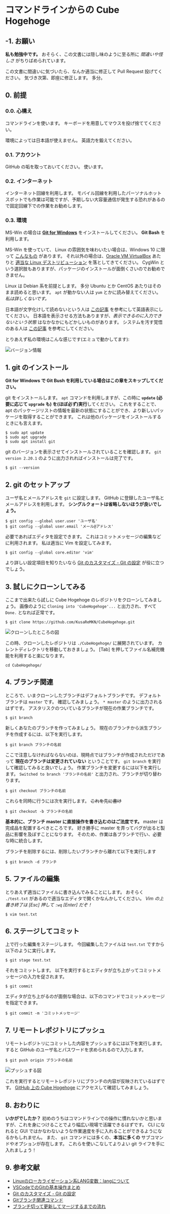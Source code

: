 # コマンドラインからの Cube Hogehoge

## -1. お願い

**私も勉強中です。**
おそらく、この文書には隠し味のように至る所に *間違いや怪しさ* がちりばめられています。

この文書に間違いに気づいたら、なんか適当に修正して Pull Request 投げてください。
気づき次第、即座に修正します。
多分。

## 0. 前提

### 0.0. 心構え
コマンドラインを使います。
キーボードを用意してマウスを投げ捨ててください。


環境によっては日本語が使えません。
英語力を鍛えてください。

### 0.1. アカウント
GitHub の垢を取っておいてください。
使います。

### 0.2. インターネット
インターネット回線を利用します。
モバイル回線を利用したパーソナルホットスポットでも作業は可能ですが、予期しない大容量通信が発生する恐れがあるので固定回線下での作業をお勧めします。

### 0.3. 環境
MS-Win の場合は [**Git for Windows**](https://gitforwindows.org/) をインストールしてください。
**Git Bash** を利用します。

MS-Win を使っていて、 Linux の雰囲気を味わいたい場合は、Windows 10 に限って [こんなもの](https://www.microsoft.com/store/productId/9NBLGGH4MSV6) があります。
それ以外の場合は、[Oracle VM VirtualBox](https://www.oracle.com/technetwork/jp/server-storage/virtualbox/overview/index.html) あたりと [適当な Linux デストリビューション](https://www.debian.org/) を落としてきてください。
CygWin という選択肢もありますが、パッケージのインストールが面倒くさいのでお勧めできません。

Linux は Debian 系を前提とします。
多分 Ubuntu とか CentOS あたりはそのまま読めると思います。
`apt` が動かない人は `yum` とかに読み替えてください。
*私は詳しくないです。*

日本語が文字化けして読めないという人は [この記事](https://eng-entrance.com/linux-localization-lang) を参考にして英語表示にしてください。
日本語を表示させる方法もありますが、*表示できるのに入力できないという状態* はなかなかにもどかしいものがあります。
システムを汚す覚悟のある人は [この記事](https://qiita.com/Pseudonym/items/12e447557a5234bb265b) を参考にしてください。


とりあえず私の環境はこんな感じです(エミュで動かしてます):

![バージョン情報](./img/img10.png)


## 1. git のインストール

**Git for Windows で Git Bush を利用している場合はこの章をスキップしてください。**

git をインストールします。
`apt` コマンドを利用しますが、この時に **`update` (必要に応じて `upgrade` も) を(ほぼ必ず)実行**してください。
これをすることで、 apt のパッケージリストの情報を最新の状態にすることができ、より新しいパッケージを取得することができます。
これは他のパッケージをインストールするときにも言えます。

```
$ sudo apt update
$ sudo apt upgrade
$ sudo apt install git
```

git のバージョンを表示させてインストールされていることを確認します。
`git version 2.20.1` のように出力されればインストールは完了です。

```
$ git --version
```


## 2. git のセットアップ

ユーザ名とメールアドレスを `git` に設定します。
GitHub に登録したユーザ名とメールアドレスを利用します。
**シングルクォートは省略しないほうが良いでしょう。**

```
$ git config --global user.user 'ユーザ名'
$ git config --global user.email 'メール@アドレス'
```

必要であればエディタを設定できます。
これはコミットメッセージの編集などに利用されます。
私は適当に Vim を設定してみます。

```
$ git config --global core.editor 'vim'
```

より詳しい設定項目を知りたいなら [Git のカスタマイズ - Git の設定](https://git-scm.com/book/ja/v2/Git-%E3%81%AE%E3%82%AB%E3%82%B9%E3%82%BF%E3%83%9E%E3%82%A4%E3%82%BA-Git-%E3%81%AE%E8%A8%AD%E5%AE%9A) が役に立つでしょう。


## 3. 試しにクローンしてみる

ここまで出来たら試しに Cube Hogehoge のレポジトリをクローンしてみましょう。
画像のように `Cloning into 'CubeHogehoge'...` と出力され、すべて `Done.` となれば正常です。

```
$ git clone https://github.com/KusaReMKN/CubeHogehoge.git
```

![クローンしたところの図](./img/img20.png)

この時、クローンしたレポジトリは `./CubeHogehoge/` に展開されています。
カレントディレクトリを移動しておきましょう。
\[Tab\] を押してファイル名補完機能を利用すると楽になります。

```
cd CubeHogehoge/
```


## 4. ブランチ関連

ところで、いまクローンしたブランチはデフォルトブランチです。
デフォルトブランチは `master` です。
確認してみましょう。
`* master` のように出力されるはずです。
アスタリスクのついているブランチが現在の作業ブランチです。

```
$ git branch
```

新しくあなたのブランチを作ってみましょう。
現在のブランチから派生ブランチを作成するには、以下を実行します。

```
$ git branch ブランチの名前
```

ここで注意しなければならないのは、現時点ではブランチが作成されただけであって **現在のブランチは変更されていない** ということです。
`git branch` を実行して確認してみると良いでしょう。
作業ブランチを変更するには以下を実行します。
`Switched to branch 'ブランチの名前'` と出力され、ブランチが切り替わります。

```
$ git checkout ブランチの名前
```

これらを同時に行うには次を実行します。
~~これを先に書け~~

```
$ git checkout -b ブランチの名前
```

**基本的に、ブランチ master に直接操作を書き込むのはご法度です。**
master は完成品を配置するべきところです。
好き勝手に master を弄ってバグが出ると製品に影響を及ぼすことになります。
そのため、作業は各ブランチで行い、必要な時に統合します。

ブランチを削除するには、削除したいブランチから離れて以下を実行します

```
$ git branch -d ブランチ
```


## 5. ファイルの編集

とりあえず適当にファイルに書き込んでみることにします。
おそらく `./test.txt` があるので適当なエディタで開くかなんかしてください。
*Vim の上書き終了は \[Esc\] 押して `:wq` \[Enter\] だぞ！*

```
$ vim test.txt
```


## 6. ステージしてコミット

上で行った編集をステージします。
今回編集したファイルは `test.txt` ですから以下のように実行します。

```
$ git stage test.txt
```

それをコミットします。
以下を実行するとエディタが立ち上がってコミットメッセージの入力を促されます。

```
$ git commit
```

エディタが立ち上がるのが面倒な場合は、以下のコマンドでコミットメッセージを指定できます。

```
$ git commit -m 'コミットメッセージ'
```


## 7. リモートレポジトリにプッシュ

リモートレポジトリにコミットした内容をプッシュするには以下を実行します。
すると GitHub のユーザ名とパスワードを求められるので入力します。

```
$ git push origin ブランチの名前
```

![プッシュする図](./img/img30.png)

これを実行するとリモートレポジトリにブランチの内容が反映されているはずです。
[GitHub 上の Cube Hogehoge](https://github.com/KusaReMKN/CubeHogehoge) にアクセスして確認してみましょう。


## 8. おわりに

**いかがでしたか？**
初めのうちはコマンドラインでの操作に慣れないかと思いますが、これを身につけることでより幅広い現場で活躍できるはずです。
CLI になれると GUI ではかなわないような作業速度を手に入れることができるようになるかもしれません。
また、 `git` コマンドには多くの、**本当に多くの** サブコマンドやオプションが存在します。
これらを使いこなしてよりよい git ライフを手に入れましょう！


## 9. 参考文献

- [Linuxのローカライゼーション系LANG変数：langについて](https://eng-entrance.com/linux-localization-lang)
- [VSCodeでのGitの基本操作まとめ](https://qiita.com/y-tsutsu/items/2ba96b16b220fb5913be)
- [Git のカスタマイズ - Git の設定](https://git-scm.com/book/ja/v2/Git-%E3%81%AE%E3%82%AB%E3%82%B9%E3%82%BF%E3%83%9E%E3%82%A4%E3%82%BA-Git-%E3%81%AE%E8%A8%AD%E5%AE%9A)
- [Gitブランチ関連コマンド](https://qiita.com/ayakix/items/55dc4a324a49ff200c2d)
- [ブランチ切って更新してマージするまでの流れ](https://qiita.com/shuntaro_tamura/items/6c8bf792087fe5dc5103)
